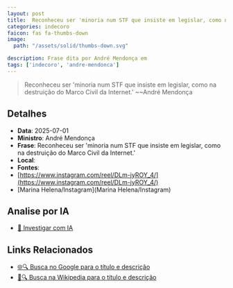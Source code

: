 ```yaml
---
layout: post
title:  Reconheceu ser 'minoria num STF que insiste em legislar, como na destruição do Marco Civil da Internet.'
categories: indecoro
faicon: fas fa-thumbs-down
image:
  path: "/assets/solid/thumbs-down.svg"

description: Frase dita por André Mendonça em 
tags: ['indecoro', 'andre-mendonca']
---
```


> Reconheceu ser 'minoria num STF que insiste em legislar, como na destruição do Marco Civil da Internet.'
> ~~André Mendonça

## Detalhes
- **Data**: 2025-07-01
- **Ministro**: André Mendonça
- **Frase**: Reconheceu ser 'minoria num STF que insiste em legislar, como na destruição do Marco Civil da Internet.'
- **Local**: 
- **Fontes**:
- [https://www.instagram.com/reel/DLm-jyROY_4/](https://www.instagram.com/reel/DLm-jyROY_4/)
- [Marina Helena/Instagram](Marina Helena/Instagram)

## Analise por IA
- [🤖 Investigar com IA](https://www.perplexity.ai/search?q=%22Andr%C3%A9%20Mendon%C3%A7a%22%2BReconheceu%20ser%20%27minoria%20num%20STF%20que%20insiste%20em%20legislar%2C%20como%20na%20destrui%C3%A7%C3%A3o%20do%20Marco%20Civil%20da%20Internet.%27%2B)

## Links Relacionados
- [🌐🔍 Busca no Google para o título e descrição](https://www.google.com/search?q=%22Andr%C3%A9%20Mendon%C3%A7a%22%2BReconheceu%20ser%20%27minoria%20num%20STF%20que%20insiste%20em%20legislar%2C%20como%20na%20destrui%C3%A7%C3%A3o%20do%20Marco%20Civil%20da%20Internet.%27%2B)
- [📖🔍 Busca na Wikipedia para o título e descrição](https://pt.wikipedia.org/w/index.php?search=%22Andr%C3%A9%20Mendon%C3%A7a%22%2BReconheceu%20ser%20%27minoria%20num%20STF%20que%20insiste%20em%20legislar%2C%20como%20na%20destrui%C3%A7%C3%A3o%20do%20Marco%20Civil%20da%20Internet.%27%2B)

